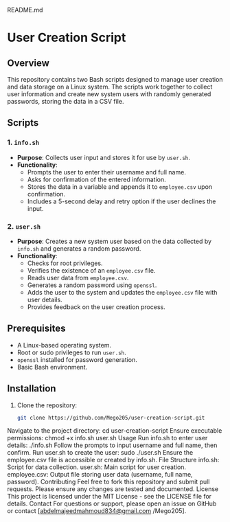 README.md
# User Creation Script

## Overview
This repository contains two Bash scripts designed to manage user creation and data storage on a Linux system. The scripts work together to collect user information and create new system users with randomly generated passwords, storing the data in a CSV file.

## Scripts

### 1. `info.sh`
- **Purpose**: Collects user input and stores it for use by `user.sh`.
- **Functionality**:
  - Prompts the user to enter their username and full name.
  - Asks for confirmation of the entered information.
  - Stores the data in a variable and appends it to `employee.csv` upon confirmation.
  - Includes a 5-second delay and retry option if the user declines the input.

### 2. `user.sh`
- **Purpose**: Creates a new system user based on the data collected by `info.sh` and generates a random password.
- **Functionality**:
  - Checks for root privileges.
  - Verifies the existence of an `employee.csv` file.
  - Reads user data from `employee.csv`.
  - Generates a random password using `openssl`.
  - Adds the user to the system and updates the `employee.csv` file with user details.
  - Provides feedback on the user creation process.

## Prerequisites
- A Linux-based operating system.
- Root or sudo privileges to run `user.sh`.
- `openssl` installed for password generation.
- Basic Bash environment.

## Installation
1. Clone the repository:
   ```bash
   git clone https://github.com/Mego205/user-creation-script.git
Navigate to the project directory:
cd user-creation-script
Ensure executable permissions:
chmod +x info.sh user.sh
Usage
Run info.sh to enter user details:
./info.sh
Follow the prompts to input username and full name, then confirm.
Run user.sh to create the user:
sudo ./user.sh
Ensure the employee.csv file is accessible or created by info.sh.
File Structure
info.sh: Script for data collection.
user.sh: Main script for user creation.
employee.csv: Output file storing user data (username, full name, password).
Contributing
Feel free to fork this repository and submit pull requests. Please ensure any changes are tested and documented.
License
This project is licensed under the MIT License - see the LICENSE file for details.
Contact
For questions or support, please open an issue on GitHub or contact [abdelmajeedmahmoud834@gmail.com
/Mego205].
